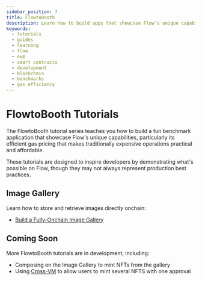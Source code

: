 ```yaml
---
sidebar_position: 7
title: FlowtoBooth
description: Learn how to build apps that showcase Flow's unique capabilities through fun benchmark applications.
keywords:
  - tutorials
  - guides
  - learning
  - flow
  - evm
  - smart contracts
  - development
  - blockchain
  - benchmarks
  - gas efficiency
---
```


# FlowtoBooth Tutorials

The FlowtoBooth tutorial series teaches you how to build a fun benchmark application that showcase Flow's unique capabilities, particularly its efficient gas pricing that makes traditionally expensive operations practical and affordable.

These tutorials are designed to inspire developers by demonstrating what's possible on Flow, though they may not always represent production best practices.

## Image Gallery

Learn how to store and retrieve images directly onchain:

- [Build a Fully-Onchain Image Gallery](image-gallery.md)

## Coming Soon

More FlowtoBooth tutorials are in development, including:

- Composing on the Image Gallery to mint NFTs from the gallery
- Using [Cross-VM] to allow users to mint several NFTS with one approval

[Cross-VM]: ../cross-vm-apps/index.md
